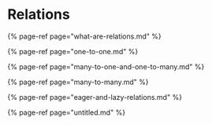 # Relations

{% page-ref page="what-are-relations.md" %}

{% page-ref page="one-to-one.md" %}

{% page-ref page="many-to-one-and-one-to-many.md" %}

{% page-ref page="many-to-many.md" %}

{% page-ref page="eager-and-lazy-relations.md" %}

{% page-ref page="untitled.md" %}



## 

